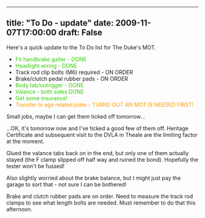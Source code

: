 
---
title: "To Do - update"
date: 2009-11-07T17:00:00
draft: False
---

Here's a quick update to the To Do list for The Duke's MOT.
<ul><li><span style="color: rgb(51, 204, 0);">Fit handbrake gaiter - DONE</span>
</li><li><span style="color: rgb(51, 204, 0);">Headlight wiring - DONE</span>
</li><li>Track rod clip bolts (M6) required - ON ORDER
</li><li>Brake/clutch pedal rubber pads - ON ORDER
</li><li><span style="color: rgb(51, 204, 0);">Body tab/outrigger - DONE</span>
</li><li><span style="color: rgb(51, 204, 0);">Valance - both sides DONE</span>
</li><li><span style="color: rgb(51, 204, 0);">Get some insurance!</span>
</li><li><span style="color: rgb(255, 153, 0);">Transfer to age related plate - TURNS OUT AN MOT IS NEEDED FIRST!
</span></li></ul>Small jobs, maybe I can get them ticked off tomorrow...

...OK, it's tomorrow now and I've ticked a good few of them off.  Heritage Certificate and subsequent visit to the DVLA in Theale are the limiting factor at the moment.

Glued the valance tabs back on in the end, but only one of them actually stayed (the F clamp slipped off half way and ruined the bond).  Hopefully the tester won't be fussed!

Also slightly worried about the brake balance, but I might just pay the garage to sort that - not sure I can be bothered!

Brake and clutch rubber pads are on order.  Need to measure the track rod clamps to see what length bolts are needed.  Must remember to do that this afternoon.